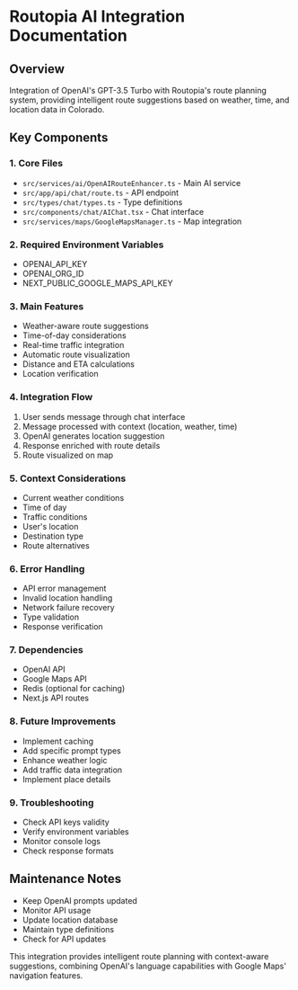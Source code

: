 # Routopia AI Integration Documentation

## Overview
Integration of OpenAI's GPT-3.5 Turbo with Routopia's route planning system, providing intelligent route suggestions based on weather, time, and location data in Colorado.

## Key Components

### 1. Core Files
- `src/services/ai/OpenAIRouteEnhancer.ts` - Main AI service
- `src/app/api/chat/route.ts` - API endpoint
- `src/types/chat/types.ts` - Type definitions
- `src/components/chat/AIChat.tsx` - Chat interface
- `src/services/maps/GoogleMapsManager.ts` - Map integration

### 2. Required Environment Variables
- OPENAI_API_KEY
- OPENAI_ORG_ID
- NEXT_PUBLIC_GOOGLE_MAPS_API_KEY

### 3. Main Features
- Weather-aware route suggestions
- Time-of-day considerations
- Real-time traffic integration
- Automatic route visualization
- Distance and ETA calculations
- Location verification

### 4. Integration Flow
1. User sends message through chat interface
2. Message processed with context (location, weather, time)
3. OpenAI generates location suggestion
4. Response enriched with route details
5. Route visualized on map

### 5. Context Considerations
- Current weather conditions
- Time of day
- Traffic conditions
- User's location
- Destination type
- Route alternatives

### 6. Error Handling
- API error management
- Invalid location handling
- Network failure recovery
- Type validation
- Response verification

### 7. Dependencies
- OpenAI API
- Google Maps API
- Redis (optional for caching)
- Next.js API routes

### 8. Future Improvements
- Implement caching
- Add specific prompt types
- Enhance weather logic
- Add traffic data integration
- Implement place details

### 9. Troubleshooting
- Check API keys validity
- Verify environment variables
- Monitor console logs
- Check response formats

## Maintenance Notes
- Keep OpenAI prompts updated
- Monitor API usage
- Update location database
- Maintain type definitions
- Check for API updates

This integration provides intelligent route planning with context-aware suggestions, combining OpenAI's language capabilities with Google Maps' navigation features.
